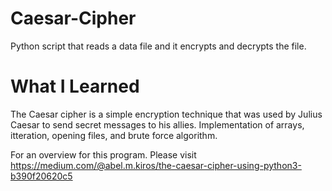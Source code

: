 # Caesar-Cipher
Python script that reads a data file and it encrypts and decrypts the file.

# What I Learned 
The Caesar cipher is a simple encryption technique that was used by Julius Caesar to send secret messages to his allies. 
Implementation of arrays, itteration, opening files, and brute force algorithm.

For an overview for this program. Please visit https://medium.com/@abel.m.kiros/the-caesar-cipher-using-python3-b390f20620c5
